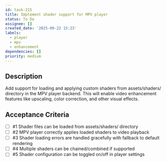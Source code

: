 ```yaml
---
id: task-215
title: Implement shader support for MPV player
status: To Do
assignee: []
created_date: '2025-09-22 15:23'
labels:
  - player
  - mpv
  - enhancement
dependencies: []
priority: medium
---
```


## Description

<!-- SECTION:DESCRIPTION:BEGIN -->
Add support for loading and applying custom shaders from assets/shaders/ directory in the MPV player backend. This will enable video enhancement features like upscaling, color correction, and other visual effects.
<!-- SECTION:DESCRIPTION:END -->

## Acceptance Criteria
<!-- AC:BEGIN -->
- [ ] #1 Shader files can be loaded from assets/shaders/ directory
- [ ] #2 MPV player correctly applies loaded shaders to video playback
- [ ] #3 Shader loading errors are handled gracefully with fallback to default rendering
- [ ] #4 Multiple shaders can be chained/combined if supported
- [ ] #5 Shader configuration can be toggled on/off in player settings
<!-- AC:END -->
